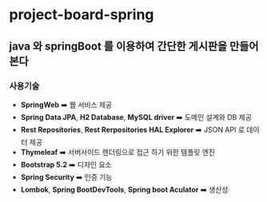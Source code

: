 # project-board-spring

## java 와 springBoot 를 이용하여 간단한 게시판을 만들어본다
### 사용기술
- **SpringWeb** :arrow_right: 웹 서비스 제공 
- **Spring Data JPA**, **H2 Database**, **MySQL driver** :arrow_right: 도메인 설계와 DB 제공
- **Rest Repositories**, **Rest Rerpositories HAL Explorer** :arrow_right: JSON API 로 데이터 제공
- **Thymeleaf** :arrow_right: 서버사이드 렌더링으로 접근 하기 위한 템플릿 엔진
- **Bootstrap 5.2** :arrow_right: 디자인 요소 
- **Spring Security** :arrow_right: 인증 기능
- **Lombok**, **Spring BootDevTools**, **Spring boot Aculator** :arrow_right: 생산성
